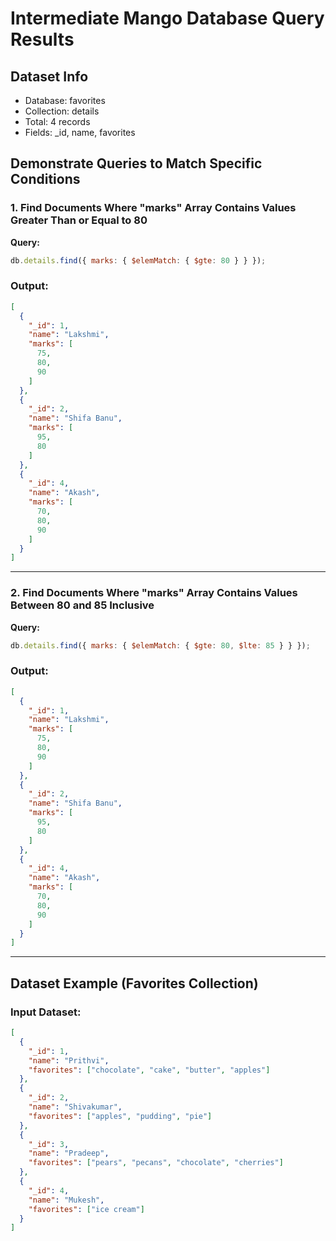 # Intermediate Mango Database Query Results

## Dataset Info

* Database: favorites
* Collection: details
* Total: 4 records
* Fields: \_id, name, favorites

## Demonstrate Queries to Match Specific Conditions

### 1. Find Documents Where "marks" Array Contains Values Greater Than or Equal to 80

**Query:**

```javascript
db.details.find({ marks: { $elemMatch: { $gte: 80 } } });
```

### Output:

```json
[
  {
    "_id": 1,
    "name": "Lakshmi",
    "marks": [
      75,
      80,
      90
    ]
  },
  {
    "_id": 2,
    "name": "Shifa Banu",
    "marks": [
      95,
      80
    ]
  },
  {
    "_id": 4,
    "name": "Akash",
    "marks": [
      70,
      80,
      90
    ]
  }
]
```

---

### 2. Find Documents Where "marks" Array Contains Values Between 80 and 85 Inclusive

**Query:**

```javascript
db.details.find({ marks: { $elemMatch: { $gte: 80, $lte: 85 } } });
```

### Output:

```json
[
  {
    "_id": 1,
    "name": "Lakshmi",
    "marks": [
      75,
      80,
      90
    ]
  },
  {
    "_id": 2,
    "name": "Shifa Banu",
    "marks": [
      95,
      80
    ]
  },
  {
    "_id": 4,
    "name": "Akash",
    "marks": [
      70,
      80,
      90
    ]
  }
]
```

---

## Dataset Example (Favorites Collection)

### Input Dataset:

```json
[
  {
    "_id": 1,
    "name": "Prithvi",
    "favorites": ["chocolate", "cake", "butter", "apples"]
  },
  {
    "_id": 2,
    "name": "Shivakumar",
    "favorites": ["apples", "pudding", "pie"]
  },
  {
    "_id": 3,
    "name": "Pradeep",
    "favorites": ["pears", "pecans", "chocolate", "cherries"]
  },
  {
    "_id": 4,
    "name": "Mukesh",
    "favorites": ["ice cream"]
  }
]
```
